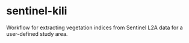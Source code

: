 # sentinel-kili
Workflow for extracting vegetation indices from Sentinel L2A data for a user-defined study area.
